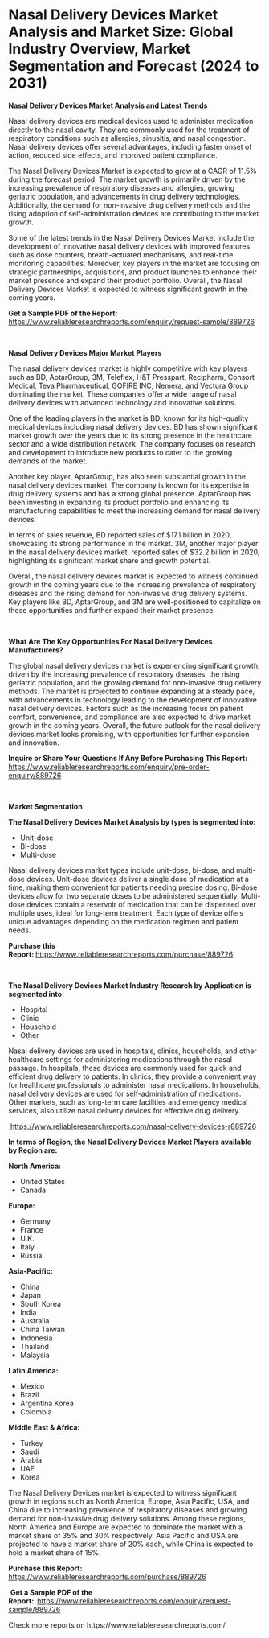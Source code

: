 <p><h1>Nasal Delivery Devices Market Analysis and Market Size: Global Industry Overview, Market Segmentation and Forecast (2024 to 2031)</h1></p><p><strong>Nasal Delivery Devices Market Analysis and Latest Trends</strong></p>
<p><p>Nasal delivery devices are medical devices used to administer medication directly to the nasal cavity. They are commonly used for the treatment of respiratory conditions such as allergies, sinusitis, and nasal congestion. Nasal delivery devices offer several advantages, including faster onset of action, reduced side effects, and improved patient compliance.</p><p>The Nasal Delivery Devices Market is expected to grow at a CAGR of 11.5% during the forecast period. The market growth is primarily driven by the increasing prevalence of respiratory diseases and allergies, growing geriatric population, and advancements in drug delivery technologies. Additionally, the demand for non-invasive drug delivery methods and the rising adoption of self-administration devices are contributing to the market growth.</p><p>Some of the latest trends in the Nasal Delivery Devices Market include the development of innovative nasal delivery devices with improved features such as dose counters, breath-actuated mechanisms, and real-time monitoring capabilities. Moreover, key players in the market are focusing on strategic partnerships, acquisitions, and product launches to enhance their market presence and expand their product portfolio. Overall, the Nasal Delivery Devices Market is expected to witness significant growth in the coming years.</p></p>
<p><strong>Get a Sample PDF of the Report:&nbsp;</strong> <a href="https://www.reliableresearchreports.com/enquiry/request-sample/889726">https://www.reliableresearchreports.com/enquiry/request-sample/889726</a></p>
<p>&nbsp;</p>
<p><strong>Nasal Delivery Devices Major Market Players</strong></p>
<p><p>The nasal delivery devices market is highly competitive with key players such as BD, AptarGroup, 3M, Teleflex, H&T Presspart, Recipharm, Consort Medical, Teva Pharmaceutical, GOFIRE INC, Nemera, and Vectura Group dominating the market. These companies offer a wide range of nasal delivery devices with advanced technology and innovative solutions.</p><p>One of the leading players in the market is BD, known for its high-quality medical devices including nasal delivery devices. BD has shown significant market growth over the years due to its strong presence in the healthcare sector and a wide distribution network. The company focuses on research and development to introduce new products to cater to the growing demands of the market.</p><p>Another key player, AptarGroup, has also seen substantial growth in the nasal delivery devices market. The company is known for its expertise in drug delivery systems and has a strong global presence. AptarGroup has been investing in expanding its product portfolio and enhancing its manufacturing capabilities to meet the increasing demand for nasal delivery devices.</p><p>In terms of sales revenue, BD reported sales of $17.1 billion in 2020, showcasing its strong performance in the market. 3M, another major player in the nasal delivery devices market, reported sales of $32.2 billion in 2020, highlighting its significant market share and growth potential.</p><p>Overall, the nasal delivery devices market is expected to witness continued growth in the coming years due to the increasing prevalence of respiratory diseases and the rising demand for non-invasive drug delivery systems. Key players like BD, AptarGroup, and 3M are well-positioned to capitalize on these opportunities and further expand their market presence.</p></p>
<p>&nbsp;</p>
<p><strong>What Are The Key Opportunities For Nasal Delivery Devices Manufacturers?</strong></p>
<p><p>The global nasal delivery devices market is experiencing significant growth, driven by the increasing prevalence of respiratory diseases, the rising geriatric population, and the growing demand for non-invasive drug delivery methods. The market is projected to continue expanding at a steady pace, with advancements in technology leading to the development of innovative nasal delivery devices. Factors such as the increasing focus on patient comfort, convenience, and compliance are also expected to drive market growth in the coming years. Overall, the future outlook for the nasal delivery devices market looks promising, with opportunities for further expansion and innovation.</p></p>
<p><strong>Inquire or Share Your Questions If Any Before Purchasing This Report:</strong> <a href="https://www.reliableresearchreports.com/enquiry/pre-order-enquiry/889726">https://www.reliableresearchreports.com/enquiry/pre-order-enquiry/889726</a></p>
<p>&nbsp;</p>
<p><strong>Market Segmentation</strong></p>
<p><strong>The Nasal Delivery Devices Market Analysis by types is segmented into:</strong></p>
<p><ul><li>Unit-dose</li><li>Bi-dose</li><li>Multi-dose</li></ul></p>
<p><p>Nasal delivery devices market types include unit-dose, bi-dose, and multi-dose devices. Unit-dose devices deliver a single dose of medication at a time, making them convenient for patients needing precise dosing. Bi-dose devices allow for two separate doses to be administered sequentially. Multi-dose devices contain a reservoir of medication that can be dispensed over multiple uses, ideal for long-term treatment. Each type of device offers unique advantages depending on the medication regimen and patient needs.</p></p>
<p><strong>Purchase this Report:&nbsp;</strong><a href="https://www.reliableresearchreports.com/purchase/889726">https://www.reliableresearchreports.com/purchase/889726</a></p>
<p>&nbsp;</p>
<p><strong>The Nasal Delivery Devices Market Industry Research by Application is segmented into:</strong></p>
<p><ul><li>Hospital</li><li>Clinic</li><li>Household</li><li>Other</li></ul></p>
<p><p>Nasal delivery devices are used in hospitals, clinics, households, and other healthcare settings for administering medications through the nasal passage. In hospitals, these devices are commonly used for quick and efficient drug delivery to patients. In clinics, they provide a convenient way for healthcare professionals to administer nasal medications. In households, nasal delivery devices are used for self-administration of medications. Other markets, such as long-term care facilities and emergency medical services, also utilize nasal delivery devices for effective drug delivery.</p></p>
<p><a href="https://www.reliableresearchreports.com/nasal-delivery-devices-r889726">&nbsp;https://www.reliableresearchreports.com/nasal-delivery-devices-r889726</a></p>
<p><strong>In terms of Region, the Nasal Delivery Devices Market Players available by Region are:</strong></p>
<p>
    <p> <strong> North America: </strong>
        <ul>
            <li>United States</li>
            <li>Canada</li>
        </ul>
        </p> 
    <p> <strong> Europe: </strong>
        <ul>
            <li>Germany</li>
            <li>France</li>
            <li>U.K.</li>
            <li>Italy</li>
            <li>Russia</li>
        </ul>
        </p> 
    <p> <strong> Asia-Pacific: </strong>
        <ul>
            <li>China</li>
            <li>Japan</li>
            <li>South Korea</li>
            <li>India</li>
            <li>Australia</li>
            <li>China Taiwan</li>
            <li>Indonesia</li>
            <li>Thailand</li>
            <li>Malaysia</li>
        </ul>
        </p> 
    <p> <strong> Latin America: </strong>
        <ul>
            <li>Mexico</li>
            <li>Brazil</li>
            <li>Argentina Korea</li>
            <li>Colombia</li>
        </ul>
        </p> 
    <p> <strong> Middle East & Africa: </strong>
        <ul>
            <li>Turkey</li>
            <li>Saudi</li>
            <li>Arabia</li>
            <li>UAE</li>
            <li>Korea</li>
        </ul>
    </p>
    </p>
<p><p>The Nasal Delivery Devices market is expected to witness significant growth in regions such as North America, Europe, Asia Pacific, USA, and China due to increasing prevalence of respiratory diseases and growing demand for non-invasive drug delivery solutions. Among these regions, North America and Europe are expected to dominate the market with a market share of 35% and 30% respectively. Asia Pacific and USA are projected to have a market share of 20% each, while China is expected to hold a market share of 15%.</p></p>
<p><strong>Purchase this Report: </strong><a href="https://www.reliableresearchreports.com/purchase/889726">https://www.reliableresearchreports.com/purchase/889726</a></p>
<p>&nbsp;<strong>Get a Sample PDF of the Report:&nbsp;&nbsp;</strong><a href="https://www.reliableresearchreports.com/enquiry/request-sample/889726">https://www.reliableresearchreports.com/enquiry/request-sample/889726</a></p>
<p><strong></strong></p>
<p>Check more reports on https://www.reliableresearchreports.com/</p>